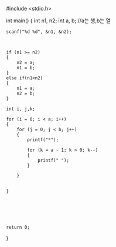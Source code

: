 #include <stdio.h>

int main() 
{
	int n1, n2;
	int a, b; //a는 행,b는 열

	scanf("%d %d", &n1, &n2);



	if (n1 >= n2)
	{
		n2 = a;
		n1 = b;
	}
	else if(n1<n2)
	{
		n1 = a;
		n2 = b;
	}

	int i, j,k;

	for (i = 0; i < a; i++)
	{
		for (j = 0; j < b; j++)
		{
			printf("*");

			for (k = a - 1; k > 0; k--)
			{
				printf(" ");
			}
		
		}
	
	
	}






	return 0;
}
